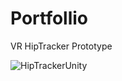 # Portfollio

VR HipTracker Prototype


![HipTrackerUnity](https://user-images.githubusercontent.com/8712701/201394189-22b46e76-3088-40ca-a732-5ee0b82efe75.gif)
